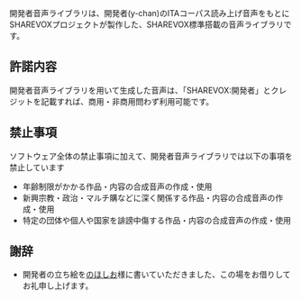 開発者音声ライブラリは、開発者(y-chan)のITAコーパス読み上げ音声をもとにSHAREVOXプロジェクトが製作した、SHAREVOX標準搭載の音声ライブラリです。

## 許諾内容

開発者音声ライブラリを用いて生成した音声は、「SHAREVOX:開発者」とクレジットを記載すれば、商用・非商用問わず利用可能です。

## 禁止事項

ソフトウェア全体の禁止事項に加えて、開発者音声ライブラリでは以下の事項を禁止しています

- 年齢制限がかかる作品・内容の合成音声の作成・使用
- 新興宗教・政治・マルチ購などに深く関係する作品・内容の合成音声の作成・使用
- 特定の団体や個人や国家を誹謗中傷する作品・内容の合成音声の作成・使用

## 謝辞

- 開発者の立ち絵を[のほしお](https://twitter.com/ssohsn)様に書いていただきました、この場をお借りしてお礼申し上げます。
